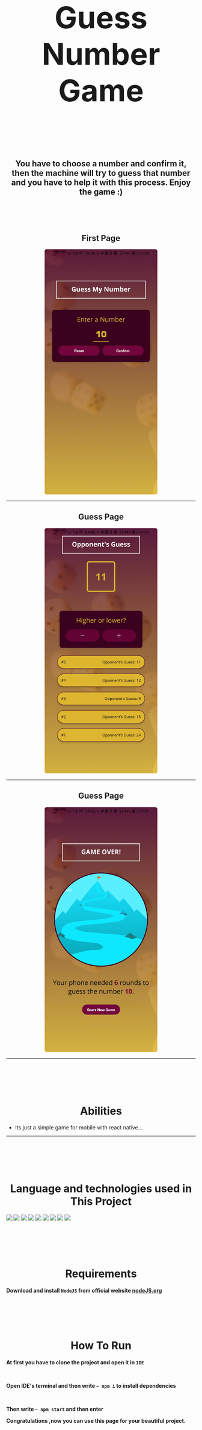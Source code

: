<h1 align='center' style="font-size:5rem"><b>Guess Number Game</b></h1>

</div>
<br><br><br>
<h2 align='center'>
    You have to choose a number and confirm it, then the machine will try to guess that number and you have to help it with this process. Enjoy the game :)
</h2>

<br><br><br>

<div align='center'>
    <h2>First Page</h2>
    <img style='border-radius:5px; width: 300px; height: auto' src="./images/1.jpg"></img>
</div>
<hr/>
<div align='center'>
    <h2>Guess Page</h2>
    <img style='border-radius:5px; width: 300px; height: auto' src="./images/2.jpg"></img>
</div>
<hr/>
<div align='center'>
    <h2>Guess Page</h2>
    <img style='border-radius:5px; width: 300px; height: auto' src="./images/3.jpg"></img>
</div>
<hr/>

<br><br><br><br>

<h1 align='center'><b>Abilities</b></h1>

<ul>
    <li> Its just a simple game for mobile with react native...</li>
</ul>

<hr>
<br><br><br><br>
<h1 align='center'><b>Language and technologies used in This Project</h1>
<img src="https://img.shields.io/badge/WebStorm-000000?style=for-the-badge&logo=WebStorm&logoColor=white"/>
<img src="https://img.shields.io/badge/VSCode-0078D4?style=for-the-badge&logo=visual%20studio%20code&logoColor=white"/>
<img src="https://img.shields.io/badge/NPM-%23000000.svg?style=for-the-badge&logo=npm&logoColor=white"/>
<img src="https://img.shields.io/badge/html5-%23E34F26.svg?style=for-the-badge&logo=html5&logoColor=white"/>
<img src="https://img.shields.io/badge/css3-%231572B6.svg?style=for-the-badge&logo=css3&logoColor=white"/>
<img src="https://img.shields.io/badge/javascript-%23323330.svg?style=for-the-badge&logo=javascript&logoColor=%23F7DF1E"/>
<img src="https://img.shields.io/badge/React_Native-20232A?style=for-the-badge&logo=react&logoColor=61DAFB"/>
<img src="https://img.shields.io/badge/Material%20UI-007FFF?style=for-the-badge&logo=mui&logoColor=white"/>
<img src="https://img.shields.io/badge/github-%23121011.svg?style=for-the-badge&logo=github&logoColor=white"/>

<br><br><br><br>

<h1 align='center'><b>Requirements</b></h1>

Download and install `NodeJS` from official website <a href="https://nodejs.org/">nodeJS.org</a>

<br><br><br><br>

<h1 align='center'><b>How To Run</b></h1>

At first you have to clone the project and open it in `IDE`

<br>

Open IDE's terminal and then write `~ npm i` to install dependencies

<br>

Then write `~ npm start` and then enter

Congratulations ,now you can use this page for your beautiful project.
